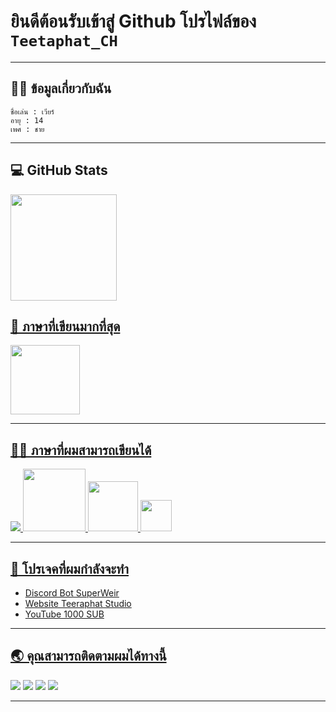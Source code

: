 #  ยินดีต้อนรับเข้าสู่ Github โปรไฟล์ของ ```Teetaphat_CH```
---
## 🙋‍♂️ ข้อมูลเกี่ยวกับฉัน
```
ชื่อเล่น : เวียร์
อายุ : 14
เพศ : ชาย
```
---
## 💻 GitHub Stats
<a href="https://github.com/Adivise">
 <img height="170em" src="https://github-readme-stats.vercel.app/api?username=TeeraphatCH15224&show_icons=true&theme=gruvbox&include_all_commits=true&count_private=true"/>

## 📘 ภาษาที่เขียนมากที่สุด
 <a href="https://github.com/Adivise">
  <img height="111em" src="https://github-readme-stats.vercel.app/api/top-langs/?username=TeeraphatCH15224&layout=compact&langs_count=7&theme=gruvbox"/>

---

## 👨‍💻 ภาษาที่ผมสามารถเขียนได้
<img src="https://img.icons8.com/color/48/000000/javascript.png"/>  <img src="https://cdn.discordapp.com/attachments/916988679698911353/946766067496280084/522e6bc1a11d1726a35f81cbd979395f-removebg-preview_1.png" width="100 px"/>  <img src="https://cdn.discordapp.com/attachments/916988679698911353/946932309431574579/new-php-logo.png" width="80 px"/> <img src="https://cdn.discordapp.com/attachments/916988679698911353/946936893705183352/logo-removebg-preview.png" width="50 px"/>

----
## 📖 โปรเจคที่ผมกำลังจะทำ
- Discord Bot SuperWeir 
- Website Teeraphat Studio
- YouTube 1000 SUB
---

## 🌏 คุณสามารถติดตามผมได้ทางนี้
<a href="https://www.youtube.com/channel/UCVj4Ou996CE8COuUf78g3bg" target="_blank"><img src="https://img.shields.io/badge/YouTube-FF0000?style=for-the-badge&logo=youtube&logoColor=white" target="_blank"></a>
<a href="https://web.facebook.com/TeeraphatCH2046" target="_blank"><img src="https://img.shields.io/badge/Facebook-4267B2?style=for-the-badge&logo=facebook&logoColor=white" target="_blank"></a>
<a href="https://www.instagram.com/weirteeraphat_studio/" target="_blank"><img src="https://img.shields.io/badge/Instagram-DD2A7B?style=for-the-badge&logo=instagram&logoColor=white" target="_blank"></a>
<a href="https://discord.gg/HJJP4XB3eu" target="_blank"><img src="https://img.shields.io/badge/Discord-5865F2?style=for-the-badge&logo=discord&logoColor=white" target="_blank"></a>

---
